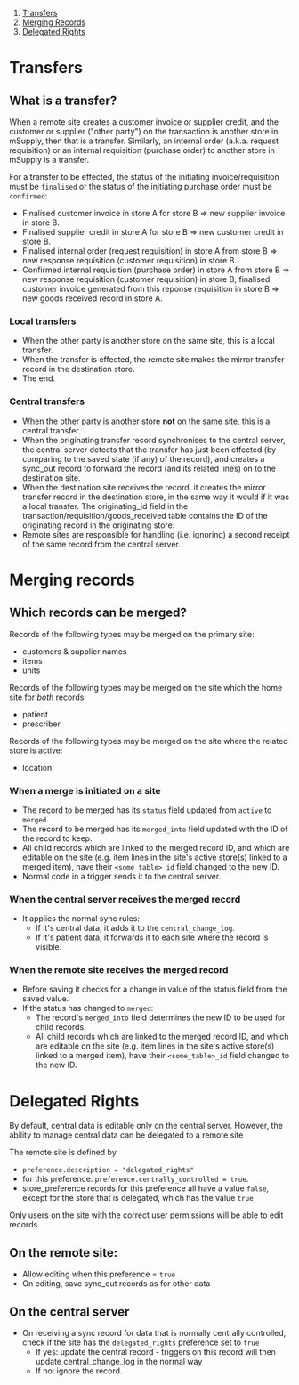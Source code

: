 1. [Transfers](#transfers)
2. [Merging Records](#merging-records)
3. [Delegated Rights](#delegated-rights)


# Transfers

## What is a transfer?

When a remote site creates a customer invoice or supplier credit, and the customer or supplier ("other party") on the transaction is another store in mSupply, then that is a transfer. Similarly, an internal order (a.k.a. request requisition) or an internal requisition (purchase order) to another store in mSupply is a transfer.

For a transfer to be effected, the status of the initiating invoice/requisition must be `finalised` or the status of the initiating purchase order must be `confirmed`:

* Finalised customer invoice in store A for store B => new supplier invoice in store B.
* Finalised supplier credit in store A for store B => new customer credit in store B.
* Finalised internal order (request requisition) in store A from store B => new response requisition (customer requisition) in store B.
* Confirmed internal requisition (purchase order) in store A from store B => new response requisition (customer requisition) in store B; finalised customer invoice generated from this reponse requisition in store B => new goods received record in store A.

### Local transfers

* When the other party is another store on the same site, this is a local transfer.
* When the transfer is effected, the remote site makes the mirror transfer record in the destination store.
* The end.

### Central transfers

* When the other party is another store **not** on the same site, this is a central transfer.
* When the originating transfer record synchronises to the central server, the central server detects that the transfer has just been effected (by comparing to the saved state (if any) of the record), and creates a sync_out record to forward the record (and its related lines) on to the destination site.
* When the destination site receives the record, it creates the mirror transfer record in the destination store, in the same way it would if it was a local transfer. The originating_id field in the transaction/requisition/goods_received table contains the ID of the originating record in the originating store.
* Remote sites are responsible for handling (i.e. ignoring) a second receipt of the same record from the central server.

# Merging records

## Which records can be merged?

Records of the following types may be merged on the primary site:

* customers & supplier names
* items
* units

Records of the following types may be merged on the site which the home site for _both_ records:

* patient
* prescriber

Records of the following types may be merged on the site where the related store is active:

* location

### When a merge is initiated on a site

* The record to be merged has its `status` field updated from `active` to `merged`.
* The record to be merged has its `merged_into` field updated with the ID of the record to keep.
* All child records which are linked to the merged record ID, and which are editable on the site (e.g. item lines in the site's active store(s) linked to a merged item), have their `<some_table>_id` field changed to the new ID.
* Normal code in a trigger sends it to the central server.

### When the central server receives the merged record

* It applies the normal sync rules:
  * If it's central data, it adds it to the `central_change_log`.
  * If it's patient data, it forwards it to each site where the record is visible.

### When the remote site receives the merged record

* Before saving it checks for a change in value of the status field from the saved value.
* If the status has changed to `merged`:
  * The record's `merged_into` field determines the new ID to be used for child records.
  * All child records which are linked to the merged record ID, and which are editable on the site (e.g. item lines in the site's active store(s) linked to a merged item), have their `<some_table>_id` field changed to the new ID.

# Delegated Rights
By default, central data is editable only on the central server. However, the ability to manage central data can be delegated to a remote site

The remote site is defined by 
* `preference.description = "delegated_rights"` 
* for this preference: `preference.centrally_controlled = true`.
* store_preference records for this preference all have a value `false`, except for the store that is delegated, which has the value `true`

Only users on the site with the correct user permissions will be able to edit records.

## On the remote site:
* Allow editing when this preference = `true`
* On editing, save sync_out records as for other data

## On the central server
* On receiving a sync record for data that is normally centrally controlled, check if the site has the `delegated_rights` preference set to `true` 
  * If yes: update the central record - triggers on this record will then update central_change_log in the normal way
  * If no: ignore the record. 